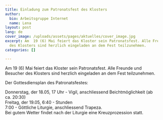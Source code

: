 ```yaml
---
title: Einladung zum Patronatsfest des Klosters
author:
  bio: Arbeitsgruppe Internet
  name: Lena
layout: post
lang: de
cover_image: /uploads/assets/pages/aktuelles/cover_image.jpg
excerpt: Am  19 (6) Mai feiert das Kloster sein Patronatsfest. Alle Freunde und  Besucher
  des Klosters sind herzlich eingeladen an dem Fest teilzunehmen.
categories: []

---
```

Am  19 (6) Mai feiert das Kloster sein Patronatsfest. Alle Freunde und  Besucher des Klosters sind herzlich eingeladen an dem Fest teilzunehmen.

Der Gottesdiensplan des Patronatsfestes:

Donnerstag, der 18.05, 17 Uhr - Vigil, anschliessend Beichtmöglichkeit (ab ca. 20:30)  
 Freitag, der 19.05, 6:40 - Stunden  
                                7:00 - Göttliche Liturgie, anschliessend Trapeza.  
 Bei gutem Wetter findet nach der Liturgie eine Kreuzprozession statt.
